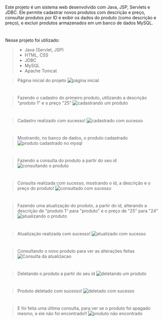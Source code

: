 Este projeto é um sistema web desenvolvido com Java, JSP, Servlets e JDBC. Ele permite cadastrar novos produtos com descrição e preço, consultar produtos por ID e exibir os dados do produto (como descrição e preço), e excluir produtos armazenados em um banco de dados MySQL.

#

Nesse projeto foi utilizado:

> - Java (Servlet, JSP)
> - HTML, CSS
> - JDBC 
> - MySQL
> - Apache Tomcat

> Página inicial do projeto
![página inicial](https://github.com/user-attachments/assets/c8e92d7f-5d11-47da-a4b2-91d6ca7273ab)
#
> Fazendo o cadastro do primeiro produto, utilizando a descrição "produto 1" e o preço "25"
![cadastrando um produto](https://github.com/user-attachments/assets/83dfd6ab-6ec1-4ce5-960a-2a21b57d831e)
#
> Cadastro realizado com sucesso!
![cadastrado com sucesso](https://github.com/user-attachments/assets/be145931-eb57-4204-b58c-894737b6a0ab)
#
> Mostrando, no banco de dados, o produto cadastrado  
![produto cadastrado no mysql](https://github.com/user-attachments/assets/a67040f6-8876-4361-8c8d-9f64d5f53ed2)
#
> Fazendo a consulta do produto a partir do seu id
![consultando o produto](https://github.com/user-attachments/assets/458f5d64-c7e8-4a51-aa3d-fa8cff5462bc)
#
> Consulta realizada com sucesso, mostrando o id, a descrição e o preço do produto!
![consultado com sucesso](https://github.com/user-attachments/assets/cf53c321-9ddb-4b4c-8b5d-9de88b6020ac)
#
> Fazendo uma atualização do produto, a partir do id, alterando a descrição de "produto 1" para "produto" e o preço de "25" para "24"
![atualizando o produto](https://github.com/user-attachments/assets/e65e5063-44b0-4b6c-8e21-dceb42d42436)
# 
> Atualização realizada com sucesso!
![atualizado com sucesso](https://github.com/user-attachments/assets/3279e7a1-eb40-4159-9f68-48d9d73a9729)
#
> Consultando o novo produto para ver as alterações feitas
![Consulta da atualizacao](https://github.com/user-attachments/assets/4766bc46-45b0-4725-ab15-74264c4ed89d)
#
> Deletando o produto a partir do seu id
![deletando um produto](https://github.com/user-attachments/assets/0b60e5f6-b402-4498-acc0-922b7a299350)
#
> Produto deletado com sucesso!
![deletado com sucesso](https://github.com/user-attachments/assets/dca60e3f-d6ec-437a-9a38-f838b73f4576)
#
> E foi feita uma última consulta, para ver se o produto foi apagado mesmo, e ele não foi encontrado!!
![produto não encontrado](https://github.com/user-attachments/assets/72b693a6-dff8-42ff-9b13-246a05271731)
